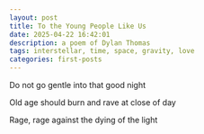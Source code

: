 ```yaml
---
layout: post
title: To the Young People Like Us
date: 2025-04-22 16:42:01
description: a poem of Dylan Thomas
tags: interstellar, time, space, gravity, love
categories: first-posts
---
```


Do not go gentle into that good night

Old age should burn and rave at close of day

Rage, rage against the dying of the light
